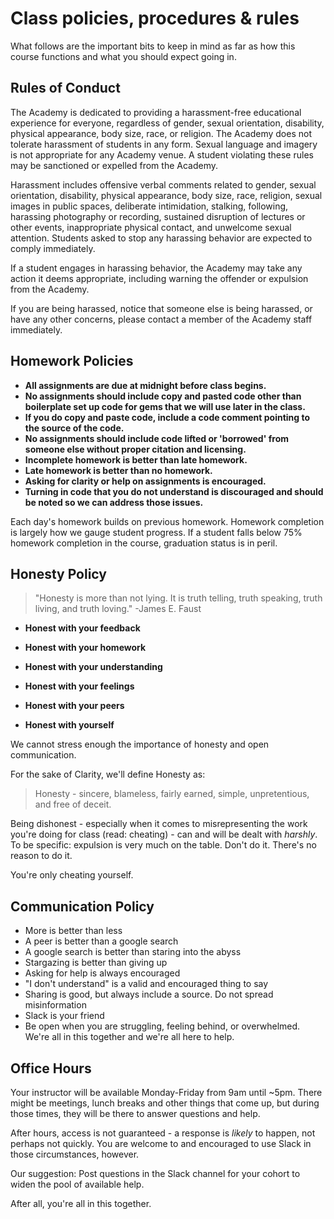 # Class policies, procedures & rules

What follows are the important bits to keep in mind as far as how this course functions and what you should expect going in.

## Rules of Conduct

The Academy is dedicated to providing a harassment-free educational experience for everyone, regardless of gender, sexual orientation, disability, physical appearance, body size, race, or religion. The Academy does not tolerate harassment of students in any form. Sexual language and imagery is not appropriate for any Academy venue. A student violating these rules may be sanctioned or expelled from the Academy.

Harassment includes offensive verbal comments related to gender, sexual orientation, disability, physical appearance, body size, race, religion, sexual images in public spaces, deliberate intimidation, stalking, following, harassing photography or recording, sustained disruption of lectures or other events, inappropriate physical contact, and unwelcome sexual attention. Students asked to stop any harassing behavior are expected to comply immediately.

If a student engages in harassing behavior, the Academy may take any action it deems appropriate, including warning the offender or expulsion from the Academy.

If you are being harassed, notice that someone else is being harassed, or have any other concerns, please contact a member of the Academy staff immediately.

## Homework Policies

* **All assignments are due at midnight before class begins.**
* **No assignments should include copy and pasted code other than boilerplate set up code for gems that we will use later in the class.**
* **If you do copy and paste code, include a code comment pointing to the source of the code.**
* **No assignments should include code lifted or 'borrowed' from someone else without proper citation and licensing.**
* **Incomplete homework is better than late homework.**
* **Late homework is better than no homework.**
* **Asking for clarity or help on assignments is encouraged.**
* **Turning in code that you do not understand is discouraged and should be noted so we can address those issues.**

Each day's homework builds on previous homework. Homework completion is largely how we gauge student progress. If a student falls below 75% homework completion in the course, graduation status is in peril.

## Honesty Policy

>"Honesty is more than not lying. It is truth telling, truth speaking, truth living, and truth loving."
>-James E. Faust

* __Honest with your feedback__

* __Honest with your homework__

* __Honest with your understanding__

* __Honest with your feelings__

* __Honest with your peers__

* __Honest with yourself__


We cannot stress enough the importance of honesty and open communication.

For the sake of Clarity, we'll define Honesty as:

> Honesty - sincere, blameless, fairly earned, simple, unpretentious, and free of deceit.

Being dishonest - especially when it comes to misrepresenting the work you're doing for class (read: cheating) - can and will be dealt with _harshly_. To be specific: expulsion is very much on the table. Don't do it. There's no reason to do it.

You're only cheating yourself.

## Communication Policy

* More is better than less
* A peer is better than a google search
* A google search is better than staring into the abyss
* Stargazing is better than giving up
* Asking for help is always encouraged
* "I don't understand" is a valid and encouraged thing to say
* Sharing is good, but always include a source. Do not spread misinformation
* Slack is your friend
* Be open when you are struggling, feeling behind, or overwhelmed. We're all in this together and we're all here to help.

## Office Hours

Your instructor will be available Monday-Friday from 9am until ~5pm. There might be meetings, lunch breaks and other things that come up, but during those times, they will be there to answer questions and help.

After hours, access is not guaranteed - a response is _likely_ to happen, not perhaps not quickly. You are welcome to and encouraged to use Slack in those circumstances, however.

Our suggestion: Post questions in the Slack channel for your cohort to widen the pool of available help.

After all, you're all in this together.
